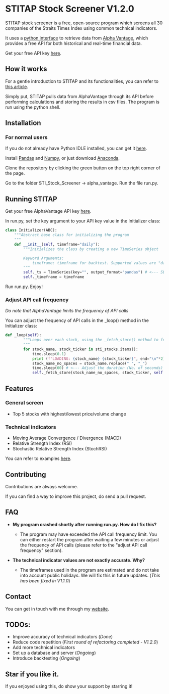 # STITAP Stock Screener V1.2.0

STITAP stock screener is a free, open-source program which screens all 30 companies of the Straits Times Index using common technical indicators.

It uses a [python interface](https://github.com/RomelTorres/alpha_vantage) to retrieve data from [Alpha Vantage](https://www.alphavantage.co/), which provides a free API for both historical and real-time financial data.

Get your free API key [here](https://www.alphavantage.co/support/#api-key).

## How it works

For a gentle introduction to STITAP and its functionalities, you can refer to [this article](http://www.leeweimin.com/2018/07/19/programming-your-free-singapore-stock-screener/).

Simply put, STITAP pulls data from AlphaVantage through its API before performing calculations and storing the results in csv files. The program is run using the python shell.

## Installation

### For normal users

If you do not already have Python IDLE installed, you can get it [here](https://www.python.org/getit/).

Install [Pandas](https://pandas.pydata.org/getpandas.html) and [Numpy](https://sourceforge.net/projects/numpy/), or just download [Anaconda](https://www.anaconda.com/download/).

Clone the repository by clicking the green button on the top right corner of the page.

Go to the folder STI_Stock_Screener -> alpha_vantage. Run the file run.py.

## Running STITAP

Get your free AlphaVantage API key [here](https://www.alphavantage.co/support/#api-key).

In run.py, set the key argument to your API key value in the Initializer class:

```python
class Initializer(ABC):
	"""Abstract base class for initializing the program
	"""
	def __init__(self, timeframe="daily"):
		"""Initializes the class by creating a new TimeSeries object

		Keyword Arguments:
			timeframe: timeframe for backtest. Supported values are "daily", "weekly" and "monthly" (default "daily")
		"""
		self._ts = TimeSeries(key="", output_format="pandas") # <--- SET API KEY HERE
		self._timeframe = timeframe
```

Run run.py. Enjoy!

### Adjust API call frequency

*Do note that AlphaVantage limits the frequency of API calls*

You can adjust the frequency of API calls in the \_loop() method in the Initializer class:

```python
def _loop(self):
		"""Loops over each stock, using the _fetch_store() method to fetch and store each stock's data
		"""
		for stock_name, stock_ticker in sti_stocks.items():
			time.sleep(0.1)
			print (f"LOADING: {stock_name} {stock_ticker}", end="\n"*2)
			stock_name_no_spaces = stock_name.replace(" ", "_")
			time.sleep(60) # <--- Adjust the duration (No. of seconds) of waiting time between each API call here
			self._fetch_store(stock_name_no_spaces, stock_ticker, self._timeframe)
```

## Features

### General screen

* Top 5 stocks with highest/lowest price/volume change

### Technical indicators

* Moving Average Convergence / Divergence (MACD)
* Relative Strength Index (RSI)
* Stochastic Relative Strength Index (StochRSI)

You can refer to examples [here](http://www.leeweimin.com/2018/07/19/programming-your-free-singapore-stock-screener/).

## Contributing

Contributions are always welcome.

If you can find a way to improve this project, do send a pull request.

## FAQ

* **My program crashed shortly after running run.py. How do I fix this?**

  * The program may have exceeded the API call frequency limit. You can either restart the program after waiting a few minutes or adjust the frequency of API calls (please refer to the "adjust API call frequency" section).

* **The technical indicator values are not exactly accurate. Why?**

	 * The timeframes used in the program are estimated and do not take into account public holidays. We will fix this in future updates. (*This has been fixed in V1.1.0*)

## Contact

You can get in touch with me through my [website](http://www.leeweimin.com/contact/).

## TODOs:
* Improve accuracy of technical indicators (*Done*)
* Reduce code repetition (*First round of refactoring completed - V1.2.0*)
* Add more technical indicators
* Set up a database and server (*Ongoing*)
* Introduce backtesting (*Ongoing*)

## Star if you like it.
If you enjoyed using this, do show your support by starring it!
